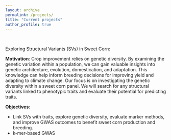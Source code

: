 ```yaml
---
layout: archive
permalink: /projects/
title: "Current projects"
author_profile: true
---
```


<br>

Exploring Structural Variants (SVs) in Sweet Corn:

**Motivation**: Crop improvement relies on genetic diversity. By examining the genetic variation within a population, we can gain valuable insights into genetic   architecture,   evolution,   domestication,   and   adaptation.   This knowledge can help inform breeding decisions for improving yield and adapting to climate change. Our focus is on investigating the genetic diversity within a sweet corn panel. We will search for any structural variants linked to phenotypic traits and evaluate their potential for predicting traits. 

**Objectives**: 
- Link SVs with traits, explore genetic diversity, evaluate marker methods, and improve GWAS outcomes to benefit sweet corn production and breeding.
- k-mer-based GWAS

